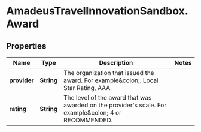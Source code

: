 # AmadeusTravelInnovationSandbox.Award

## Properties
Name | Type | Description | Notes
------------ | ------------- | ------------- | -------------
**provider** | **String** | The organization that issued the award. For example&amp;colon;. Local Star Rating, AAA. | 
**rating** | **String** | The level of the award that was awarded on the provider&#39;s scale. For example&amp;colon; 4 or RECOMMENDED. | 


